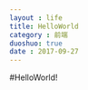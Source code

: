 ```yaml
---
layout : life
title: HelloWorld
category : 前端
duoshuo: true
date : 2017-09-27
---
```


<!-- more -->

#HelloWorld!



